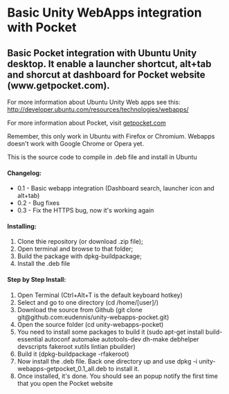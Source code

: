 Basic Unity WebApps integration with Pocket
===================

<h2>Basic Pocket integration with Ubuntu Unity desktop. It enable a launcher shortcut, alt+tab and shorcut at dashboard for Pocket website (www.getpocket.com).</h2>

<p>For more information about Ubuntu Unity Web apps see this: <a href="http://developer.ubuntu.com/resources/technologies/webapps/" target="_blank">http://developer.ubuntu.com/resources/technologies/webapps/</a></p>

<p>For more information about Pocket, visit <a href="http://getpocket.com" target="_blank" title="Pocket website">getpocket.com</a></p>

<p>Remember, this only work in Ubuntu with Firefox or Chromium. Webapps doesn't work with Google Chrome or Opera yet.</p>

<p>This is the source code to compile in .deb file and install in Ubuntu</p>

<h4>Changelog:</h4>
<ul>
<li> 0.1 - Basic webapp integration (Dashboard search, launcher icon and alt+tab) </li>
<li> 0.2 - Bug fixes</li>
<li> 0.3 - Fix the HTTPS bug, now it's working again </li>
</ul>

<h4>Installing:</h4>

<ol>
<li>Clone thie repository (or download .zip file);</li>
<li>Open terminal and browse to that folder;</li>
<li>Build the package with dpkg-buildpackage;</li>
<li>Install the .deb file</li>
</ol>

<h4>Step by Step Install:</h4>

<ol>
<li>Open Terminal (Ctrl+Alt+T is the default keyboard hotkey)</li>
<li>Select and go to one directory (cd /home/[user]/)</li>
<li>Download the source from Github (git clone git@github.com:eudennis/unity-webapps-pocket.git)</li>
<li>Open the source folder (cd unity-webapps-pocket)</li>
<li>You need to install some packages to build it (sudo apt-get install build-essential autoconf automake autotools-dev dh-make debhelper devscripts fakeroot xutils lintian pbuilder)</li>
<li>Build it (dpkg-buildpackage -rfakeroot)</li>
<li>Now install the .deb file. Back one directory up and use dpkg -i unity-webapps-getpocket_0.1_all.deb to install it.</li>
<li>Once installed, it's done. You should see an popup notify the first time that you open the Pocket website</li>
</ol>